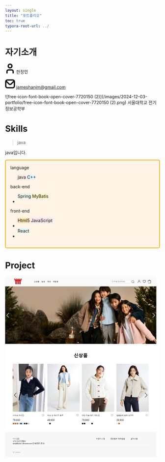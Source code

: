 ```yaml
---
layout: single
title: "포트폴리오"
toc: true
typora-root-url: ../
---
```


# 자기소개



![free-icon-font-user-3917546](/images/2021-12-02-portfolio/free-icon-font-user-3917546.png)  한정민

![free-icon-font-envelope-3916632](/images/2024-12-03-portfolio/free-icon-font-envelope-3916632.png)  jameshanjm@gmail.com

![free-icon-font-book-open-cover-7720150 (2)](/images/2024-12-03-portfolio/free-icon-font-book-open-cover-7720150 (2).png)  서울대학교 전기정보공학부



# Skills
> java

java입니다.

<div style="border: 2px solid orange; padding: 15px; border-radius: 5px; background-color: #FFF4E6;">
  <div>
      language
    </div>
    <ul>
        <li style="background-color: #ffe6e6; display: inline-block;">java</li>
        <li style="background-color: #E3F2FD; display: inline-block;">C++</li>
    </ul>
    <div>
        back-end
    </div>
    <ul>
        <li style="background-color: #E8F5E9; display: inline-block;">Spring</li>
        <li style="background-color: #FFF9C4; display: inline-block;">MyBatis<li>
    </ul>
    <div>
        front-end
    </div>
    <ul>
        <li style="background-color: #FFE0B2; display: inline-block;">Html5</li>
        <li style="background-color: #FCE4EC; display: inline-block;">JavaScript<li>
        <li style="background-color: #E8F8F5; display: inline-block;">React<li>
    </ul>
</div>















# Project



[![prpoject](/images/2021-12-02-portfolio/prpoject.png)](https://github.com/Hans975/team_project2)
